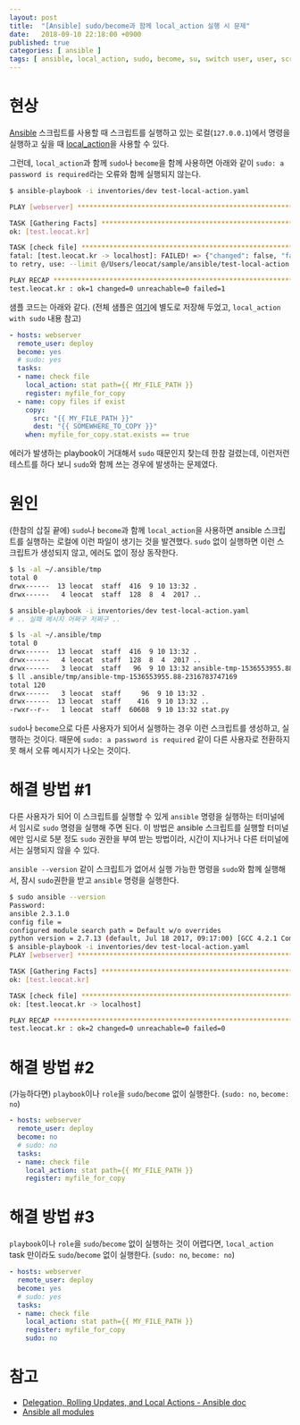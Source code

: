 ```yaml
---
layout: post
title:  "[Ansible] sudo/become과 함께 local_action 실행 시 문제"
date:   2018-09-10 22:18:00 +0900
published: true
categories: [ ansible ]
tags: [ ansible, local_action, sudo, become, su, switch user, user, script ]
---
```


# 현상

[Ansible](https://www.ansible.com/) 스크립트를 사용할 때 스크립트를 실행하고 있는 로컬(`127.0.0.1`)에서 명령을 실행하고 싶을 때 [local_action](https://docs.ansible.com/ansible/2.6/user_guide/playbooks_delegation.html#delegation)을 사용할 수 있다.

그런데, `local_action`과 함께 `sudo`나 `become`을 함께 사용하면 아래와 같이 `sudo: a password is required`라는 오류와 함께 실행되지 않는다.

```bash
$ ansible-playbook -i inventories/dev test-local-action.yaml

PLAY [webserver] ***********************************************************************************

TASK [Gathering Facts] *****************************************************************************
ok: [test.leocat.kr]

TASK [check file] **********************************************************************************
fatal: [test.leocat.kr -> localhost]: FAILED! => {"changed": false, "failed": true, "module_stderr": "sudo: a password is required\n", "module_stdout": "", "msg": "MODULE FAILURE", "rc": 1}
to retry, use: --limit @/Users/leocat/sample/ansible/test-local-action.retry

PLAY RECAP *****************************************************************************************
test.leocat.kr : ok=1 changed=0 unreachable=0 failed=1
```

샘플 코드는 아래와 같다. (전체 샘플은 [여기](https://github.com/entireboy/blog-sample/tree/master/ansible)에 별도로 저장해 두었고, `local_action with sudo` 내용 참고)

```yaml
- hosts: webserver
  remote_user: deploy
  become: yes
  # sudo: yes
  tasks:
  - name: check file
    local_action: stat path={{ MY_FILE_PATH }}
    register: myfile_for_copy
  - name: copy files if exist
    copy:
      src: "{{ MY_FILE_PATH }}"
      dest: "{{ SOMEWHERE_TO_COPY }}"
    when: myfile_for_copy.stat.exists == true
```

에러가 발생하는 playbook이 거대해서 `sudo` 때문인지 찾는데 한참 걸렸는데, 이런저런 테스트를 하다 보니 `sudo`와 함께 쓰는 경우에 발생하는 문제였다.


# 원인

(한참의 삽질 끝에) `sudo`나 `become`과 함께 `local_action`을 사용하면 ansible 스크립트를 실행하는 로컬에 이런 파일이 생기는 것을 발견했다. `sudo` 없이 실행하면 이런 스크립트가 생성되지 않고, 에러도 없이 정상 동작한다.

```bash
$ ls -al ~/.ansible/tmp
total 0
drwx------  13 leocat  staff  416  9 10 13:32 .
drwx------   4 leocat  staff  128  8  4  2017 ..

$ ansible-playbook -i inventories/dev test-local-action.yaml
# .. 실패 메시지 어쩌구 저쩌구 ..

$ ls -al ~/.ansible/tmp
total 0
drwx------  13 leocat  staff  416  9 10 13:32 .
drwx------   4 leocat  staff  128  8  4  2017 ..
drwx------   3 leocat  staff   96  9 10 13:32 ansible-tmp-1536553955.88-2316783747169
$ ll .ansible/tmp/ansible-tmp-1536553955.88-2316783747169
total 120
drwx------   3 leocat  staff     96  9 10 13:32 .
drwx------  13 leocat  staff    416  9 10 13:32 ..
-rwxr--r--   1 leocat  staff  60608  9 10 13:32 stat.py
```

`sudo`나 `become`으로 다른 사용자가 되어서 실행하는 경우 이런 스크립트를 생성하고, 실행하는 것이다. 때문에 `sudo: a password is required` 같이 다른 사용자로 전환하지 못 해서 오류 메시지가 나오는 것이다.


# 해결 방법 #1

다른 사용자가 되어 이 스크립트를 실행할 수 있게 `ansible` 명령을 실행하는 터미널에서 임시로 `sudo` 명령을 실행해 주면 된다. 이 방법은 ansible 스크립트를 실행할 터미널에만 임시로 5분 정도 `sudo` 권한을 부여 받는 방법이라, 시간이 지나거나 다른 터미널에서는 실행되지 않을 수 있다.

`ansible --version` 같이 스크립트가 없어서 실행 가능한 명령을 `sudo`와 함께 실행해서, 잠시 `sudo`권한을 받고 `ansible` 명령을 실행한다.

```bash
$ sudo ansible --version
Password:
ansible 2.3.1.0
config file =
configured module search path = Default w/o overrides
python version = 2.7.13 (default, Jul 18 2017, 09:17:00) [GCC 4.2.1 Compatible Apple LLVM 8.1.0 (clang-802.0.42)]
$ ansible-playbook -i inventories/dev test-local-action.yaml
PLAY [webserver] ***********************************************************************************

TASK [Gathering Facts] *****************************************************************************
ok: [test.leocat.kr]

TASK [check file] **********************************************************************************
ok: [test.leocat.kr -> localhost]

PLAY RECAP *****************************************************************************************
test.leocat.kr : ok=2 changed=0 unreachable=0 failed=0
```


# 해결 방법 #2

(가능하다면) `playbook`이나 `role`을 `sudo`/`become` 없이 실행한다. (`sudo: no`, `become: no`)

```yaml
- hosts: webserver
  remote_user: deploy
  become: no
  # sudo: no
  tasks:
  - name: check file
    local_action: stat path={{ MY_FILE_PATH }}
    register: myfile_for_copy
```


# 해결 방법 #3

`playbook`이나 `role`을 `sudo`/`become` 없이 실행하는 것이 어렵다면, `local_action` task 만이라도 `sudo`/`become` 없이 실행한다. (`sudo: no`, `become: no`)

```yaml
- hosts: webserver
  remote_user: deploy
  become: yes
  # sudo: yes
  tasks:
  - name: check file
    local_action: stat path={{ MY_FILE_PATH }}
    register: myfile_for_copy
    sudo: no
```


# 참고

- [Delegation, Rolling Updates, and Local Actions - Ansible doc](https://docs.ansible.com/ansible/2.6/user_guide/playbooks_delegation.html#delegation)
- [Ansible all modules](https://docs.ansible.com/ansible/latest/modules/list_of_all_modules.html)
